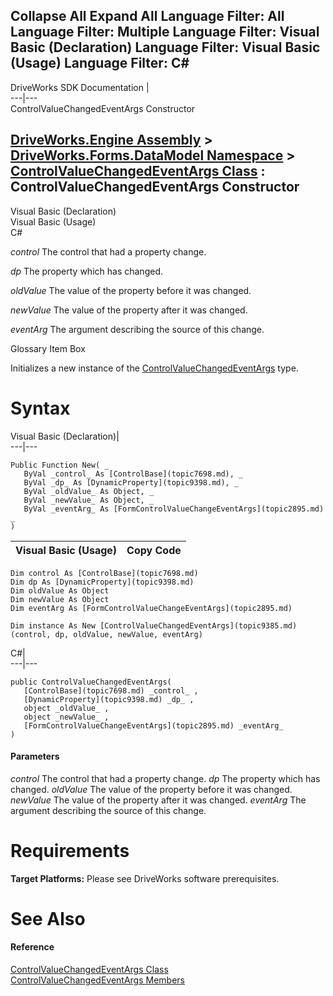 Collapse All Expand All Language Filter: All  Language Filter: Multiple  Language Filter: Visual Basic (Declaration) Language Filter: Visual Basic (Usage) Language Filter: C#  
---  
DriveWorks SDK Documentation  |   
---|---  
ControlValueChangedEventArgs Constructor   
  
[DriveWorks.Engine Assembly](topic2156.md) > [DriveWorks.Forms.DataModel Namespace](topic9371.md) > [ControlValueChangedEventArgs Class](topic9385.md) : ControlValueChangedEventArgs Constructor  
---  
  
Visual Basic (Declaration)    
Visual Basic (Usage)    
C# 

_control_
    The control that had a property change.

_dp_
    The property which has changed.

_oldValue_
    The value of the property before it was changed.

_newValue_
    The value of the property after it was changed.

_eventArg_
    The argument describing the source of this change.

Glossary Item Box

Initializes a new instance of the [ControlValueChangedEventArgs](topic9385.md) type. 

# Syntax

Visual Basic (Declaration)|   
---|---  
      
    
    Public Function New( _
       ByVal _control_ As [ControlBase](topic7698.md), _
       ByVal _dp_ As [DynamicProperty](topic9398.md), _
       ByVal _oldValue_ As Object, _
       ByVal _newValue_ As Object, _
       ByVal _eventArg_ As [FormControlValueChangeEventArgs](topic2895.md) _
    )  
  
Visual Basic (Usage)| Copy Code  
---|---  
      
    
    Dim control As [ControlBase](topic7698.md)
    Dim dp As [DynamicProperty](topic9398.md)
    Dim oldValue As Object
    Dim newValue As Object
    Dim eventArg As [FormControlValueChangeEventArgs](topic2895.md)
     
    Dim instance As New [ControlValueChangedEventArgs](topic9385.md)(control, dp, oldValue, newValue, eventArg)  
  
C#|   
---|---  
      
    
    public ControlValueChangedEventArgs( 
       [ControlBase](topic7698.md) _control_ ,
       [DynamicProperty](topic9398.md) _dp_ ,
       object _oldValue_ ,
       object _newValue_ ,
       [FormControlValueChangeEventArgs](topic2895.md) _eventArg_
    )  
  
#### Parameters

 _control_
    The control that had a property change.
_dp_
    The property which has changed.
_oldValue_
    The value of the property before it was changed.
_newValue_
    The value of the property after it was changed.
_eventArg_
    The argument describing the source of this change.

# Requirements

**Target Platforms:** Please see DriveWorks software prerequisites.

# See Also

#### Reference

[ControlValueChangedEventArgs Class](topic9385.md)   
[ControlValueChangedEventArgs Members](topic9386.md)



